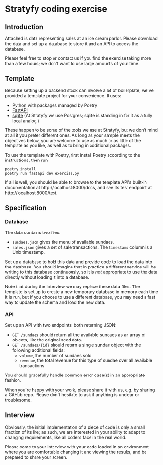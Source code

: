 # Stratyfy coding exercise

## Introduction

Attached is data representing sales at an ice cream parlor.  Please download the data and set up a database to store it and an API to access the database.

Please feel free to stop or contact us if you find the exercise taking more than a few hours; we don't want to use large amounts of your time.

## Template

Because setting up a backend stack can involve a lot of boilerplate, we've provided a template project for your convenience.  It uses:

* Python with packages managed by [Poetry](https://python-poetry.org/)
* [FastAPI](https://fastapi.tiangolo.com/)
* [sqlite](https://www.sqlite.org/) (At Stratyfy we use Postgres; sqlite is standing in for it as a fully local analog.)

These happen to be some of the tools we use at Stratyfy, but we don't mind at all if you prefer different ones.  As long as your sample meets the objectives below, you are welcome to use as much or as little of the template as you like, as well as to bring in additional packages.

To use the template with Poetry, first install Poetry according to the instructions, then run
```
poetry install
poetry run fastapi dev exercise.py
```
If all is well, you should be able to browse to the template API's built-in documentation at http://localhost:8000/docs, and see its test endpoint at http://localhost:8000/test.


## Specification

### Database

The data contains two files:

* `sundaes.json` gives the menu of available sundaes.
* `sales.json` gives a set of sale transactions.  The `timestamp` column is a Unix timestamp.

Set up a database to hold this data and provide code to load the data into the database.  You should imagine that in practice a different service will be writing to this database continuously, so it is *not* appropriate to use the data directly without loading it into a database.

Note that during the interview we may replace these data files.  The template is set up to create a new temporary database in memory each time it is run, but if you choose to use a different database, you may need a fast way to update the schema and load the new data.

### API

Set up an API with two endpoints, both returning JSON:

* `GET /sundaes` should return all the available sundaes as an array of objects, like the original seed data.
* `GET /sundaes/{id}` should return a single sundae object with the following additional fields:
  - `volume`, the number of sundaes sold
  - `revenue`, the total revenue for this type of sundae over all available transactions

You should gracefully handle common error case(s) in an appropriate fashion.

When you're happy with your work, please share it with us, e.g. by sharing a GitHub repo.  Please don't hesitate to ask if anything is unclear or troublesome.

## Interview

Obviously, the initial implementation of a piece of code is only a small fraction of its life; as such, we are interested in your ability to adapt to changing requirements, like all coders face in the real world.

Please come to your interview with your code loaded in an environment where you are comfortable changing it and viewing the results, and be prepared to share your screen.
